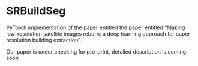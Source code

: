 # SRBuildSeg
PyTorch implementation of the paper entitled the paper entitled “Making low-resolution satellite images reborn: a deep learning approach for super-resolution building extraction”. 

Our paper is under checking for pre-print, detailed description is coming soon
